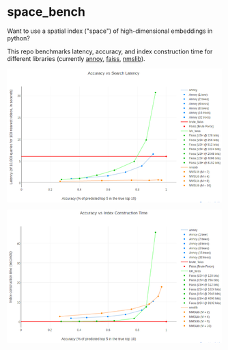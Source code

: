 # space_bench

Want to use a spatial index ("space") of high-dimensional embeddings in python?

This repo benchmarks latency, accuracy, and index construction time for different libraries (currently [annoy](https://github.com/spotify/annoy), [faiss](https://github.com/facebookresearch/faiss), [nmslib](https://github.com/searchivarius/nmslib)).

![plot: acc vs search latency](docs/acc_vs_latency.png)

![plot: acc vs index construction time](docs/acc_vs_init.png)
